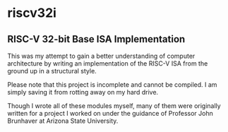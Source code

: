 # riscv32i
## RISC-V 32-bit Base ISA Implementation

This was my attempt to gain a better understanding of computer architecture
by writing an implementation of the RISC-V ISA
from the ground up in a structural style.

Please note that this project is incomplete and cannot be compiled.
I am simply saving it from rotting away on my hard drive.

Though I wrote all of these modules myself,
many of them were originally written for
a project I worked on under the guidance of
Professor John Brunhaver at Arizona State University.

